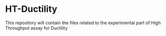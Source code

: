 # HT-Ductility
This repository will contain the files related to the experimental part of High Throughput assay for Ductility
